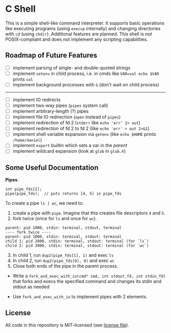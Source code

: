 # C Shell
This is a simple shell-like command interpreter. It supports basic operations like executing programs (using `execvp` internally) and changing directories with `cd` (using `chdir`). Additional features are planned. This shell is *not* POSIX-compliant and does not implement any scripting capabilities.

## Roadmap of Future Features

- [ ] implement parsing of single- and double-quoted strings
- [ ] implement `setenv` in child process, i.e. in cmds like `VAR=val echo $VAR` prints `val`
- [ ] implement background processes with `&` (don't wait on child process)

---

- [ ] implement IO redirects
- [ ] implement two-way pipes (`pipes` system call)
- [ ] implement arbitrary-length (?) pipes
- [ ] implement file IO redirection (`open` instead of `pipes`)
- [ ] implement redirection of fd 2 (`stderr` like `echo 'err' 2> out`)
- [ ] implement redirection of fd 2 to fd 2 (like `echo 'err' > out 2>&1`)
- [ ] implement shell variable expansion via `getenv` (like `echo $HOME` prints `/home/daniel`)
- [ ] implement `export` builtin which sets a var in the _parent_
- [ ] implement wildcard expansion (look at `glob` in `glob.h`)

## Some Useful Documentation
__Pipes__:
```
int pipe_fds[2];
pipe(pipe_fds);  // puts returns [4, 5] in pipe_fds
```

To create a pipe `ls | wc`, we need to:

1. create a pipe with `pipe`. Imagine that this creates file descriptors `4` and `5`.
2. fork twice (once for `ls` and once for `wc`).
  ```
  parent: pid 1000, stdin: terminal, stdout, terminal
  ---- fork twice ----
  parent: pid 1000, stdin: terminal, stdout: terminal
  child 1: pid 2000, stdin: terminal, stdout: terminal (for `ls`)
  child 2: pid 3000, stdin: terminal, stdout: terminal (for `wc`)
  ```
3. In child 1, run `dup2(pipe_fds[1], 1)` and exec `ls`
4. In child 2, run `dup2(pipe_fds[0], 0)` and exec `wc`
5. Close both ends of the pipe in the parent process.

- Write a `fork_and_exec_with_io(cmd* cmd, int stdout_fd, int stdin_fd)` that forks and execs the specified command and changes its stdin and stdout as needed

- Use `fork_and_exec_with_io` to implement pipes with 2 elements.

## License
All code in this repository is MIT-licensed (see [license file](LICENSE.md)).
